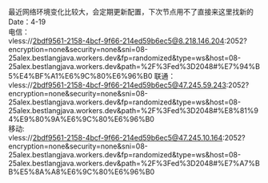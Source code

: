 最近网络环境变化比较大，会定期更新配置，下次节点用不了直接来这里找新的  
Date：4-19  
电信：  
vless://2bdf9561-2158-4bcf-9f66-214ed59b6ec5@8.218.146.204:2052?encryption=none&security=none&sni=08-25alex.bestlangjava.workers.dev&fp=randomized&type=ws&host=08-25alex.bestlangjava.workers.dev&path=%2F%3Fed%3D2048#%E7%94%B5%E4%BF%A1%E6%9C%80%E6%96%B0
联通：  
vless://2bdf9561-2158-4bcf-9f66-214ed59b6ec5@47.245.59.243:2052?encryption=none&security=none&sni=08-25alex.bestlangjava.workers.dev&fp=randomized&type=ws&host=08-25alex.bestlangjava.workers.dev&path=%2F%3Fed%3D2048#%E8%81%94%E9%80%9A%E6%9C%80%E6%96%B0  
移动:  
vless://2bdf9561-2158-4bcf-9f66-214ed59b6ec5@47.245.10.164:2052?encryption=none&security=none&sni=08-25alex.bestlangjava.workers.dev&fp=randomized&type=ws&host=08-25alex.bestlangjava.workers.dev&path=%2F%3Fed%3D2048#%E7%A7%BB%E5%8A%A8%E6%9C%80%E6%96%B0  
